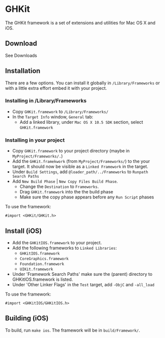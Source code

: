 # GHKit

The GHKit framework is a set of extensions and utilities for Mac OS X and iOS.

## Download

See Downloads

## Installation

There are a few options. You can install it globally in `/Library/Frameworks` or with a little extra effort embed it with your project.

### Installing in /Library/Frameworks

- Copy `GHKit.framework` to `/Library/Frameworks/`
- In the `Target Info` window, `General` tab:
	- Add a linked library, under `Mac OS X 10.5 SDK` section, select `GHKit.framework`

### Installing in your project

- Copy `GHKit.framework` to your project directory (maybe in `MyProject/Frameworks/.`)
- Add the `GHKit.framekwork` (from `MyProject/Frameworks/`) to the your target. It should now be visible as a `Linked Framework` in the target. 
- Under `Build Settings`, add `@loader_path/../Frameworks` to `Runpath Search Paths`
- Add `New Build Phase` | `New Copy Files Build Phase`. 
	- Change the `Destination` to `Frameworks`.
	- Drag `GHKit.framework` into the the build phase
	- Make sure the copy phase appears before any `Run Script` phases 

To use the framework:

	#import <GHKit/GHKit.h>

## Install (iOS)

- Add the `GHKitIOS.framework` to your project.
- Add the following frameworks to `Linked Libraries`:
  - `GHKitIOS.framework`
  - `CoreGraphics.framework`
  - `Foundation.framework`
  - `UIKit.framework`
- Under 'Framework Search Paths' make sure the (parent) directory to GHKitIOS.framework is listed.
- Under 'Other Linker Flags' in the `Test` target, add `-ObjC` and `-all_load`

To use the framework:

	#import <GHKitIOS/GHKitIOS.h>

## Building (iOS)

To build, run `make ios`. The framework will be in `build/Framework/`.

